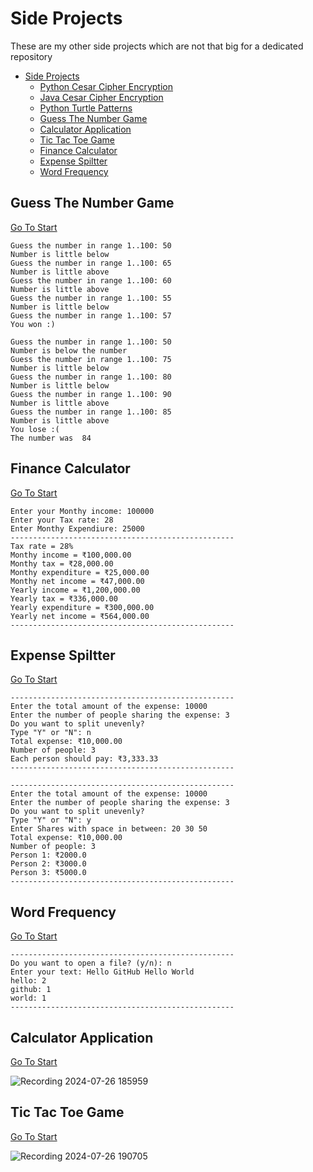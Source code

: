 # Side Projects

These are my other side projects which are not that big for a dedicated repository

- [Side Projects](#side-projects)
  - [Python Cesar Cipher Encryption](https://github.com/Sourish-Kanna/Side-Projects/tree/main/Python%20Cesar%20Cipher%20Encryption/README.md)
  - [Java Cesar Cipher Encryption](https://github.com/Sourish-Kanna/Side-Projects/tree/main/Java%20Cesar%20Cipher%20Encryption/README.md)
  - [Python Turtle Patterns](https://github.com/Sourish-Kanna/Side-Projects/tree/main/Python%20Turtle%20Patterns/README.md)
  - [Guess The Number Game](#guess-the-number-game)
  - [Calculator Application](#calculator-application)
  - [Tic Tac Toe Game](#tic-tac-toe-game)
  - [Finance Calculator](#finance-calculator)
  - [Expense Spiltter](#expense-spiltter)
  - [Word Frequency](#word-frequency)

## Guess The Number Game

[Go To Start](#side-projects)

```Text
Guess the number in range 1..100: 50
Number is little below
Guess the number in range 1..100: 65
Number is little above
Guess the number in range 1..100: 60
Number is little above
Guess the number in range 1..100: 55
Number is little below
Guess the number in range 1..100: 57
You won :)

Guess the number in range 1..100: 50
Number is below the number
Guess the number in range 1..100: 75
Number is little below
Guess the number in range 1..100: 80
Number is little below
Guess the number in range 1..100: 90
Number is little above
Guess the number in range 1..100: 85
Number is little above
You lose :( 
The number was  84
```

## Finance Calculator

[Go To Start](#side-projects)

```Text
Enter your Monthy income: 100000
Enter your Tax rate: 28
Enter Monthy Expendiure: 25000
--------------------------------------------------
Tax rate = 28%
Monthy income = ₹100,000.00
Monthy tax = ₹28,000.00
Monthy expenditure = ₹25,000.00
Monthy net income = ₹47,000.00
Yearly income = ₹1,200,000.00
Yearly tax = ₹336,000.00
Yearly expenditure = ₹300,000.00
Yearly net income = ₹564,000.00
--------------------------------------------------
```

## Expense Spiltter

[Go To Start](#side-projects)

```Text
--------------------------------------------------
Enter the total amount of the expense: 10000
Enter the number of people sharing the expense: 3
Do you want to split unevenly? 
Type "Y" or "N": n
Total expense: ₹10,000.00
Number of people: 3
Each person should pay: ₹3,333.33
--------------------------------------------------

--------------------------------------------------
Enter the total amount of the expense: 10000
Enter the number of people sharing the expense: 3
Do you want to split unevenly?
Type "Y" or "N": y
Enter Shares with space in between: 20 30 50
Total expense: ₹10,000.00
Number of people: 3
Person 1: ₹2000.0
Person 2: ₹3000.0
Person 3: ₹5000.0
--------------------------------------------------
```

## Word Frequency

[Go To Start](#side-projects)

```Text
--------------------------------------------------
Do you want to open a file? (y/n): n
Enter your text: Hello GitHub Hello World
hello: 2
github: 1
world: 1
--------------------------------------------------
```

## Calculator Application

[Go To Start](#side-projects)

![Recording 2024-07-26 185959](https://github.com/user-attachments/assets/c4c77f29-aaae-46f0-855d-c31ae3cad380)

## Tic Tac Toe Game

[Go To Start](#side-projects)

![Recording 2024-07-26 190705](https://github.com/user-attachments/assets/c197eb4e-4e2b-4f59-9710-4f71e0197bcf)
